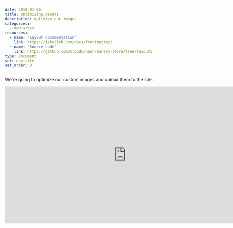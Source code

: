 ```yaml
---
date: 2018-01-06
title: Optimising Assets
description: optimize our images
categories:
  - new-sites
resources:
  - name: "Layout documentation"
    link: https://jekyllrb.com/docs/frontmatter/
  - name: "Source code"
    link: https://github.com/CloudCannon/bakery-store/tree/layouts
type: Document
set: new-site
set_order: 0
---
```



We're going to optimize our custom images and upload them to the site.

<iframe width="778" height="438" src="https://www.youtube.com/embed/cpqDkE0TmZU" frameborder="0" allow="accelerometer; autoplay; encrypted-media; gyroscope; picture-in-picture" allowfullscreen></iframe>
